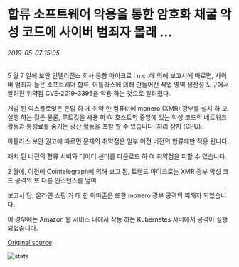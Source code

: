 # 합류 소프트웨어 악용을 통한 암호화 채굴 악성 코드에 사이버 범죄자 몰래 ...

###### 2019-05-07 15:05

5 월 7 일에 보안 인텔리전스 회사 동향 마이크로 i n c .에 의해 보고서에 따르면, 사이버 범죄자 들은 소프트웨어 합류, 아틀라스에 의해 만들어진 작업 영역 생산성 도구에서 알려진 취약점 CVE-2019-3396을 악용 하는 것으로 알려졌다.

개발 된 익스플로잇은 은밀 하 게 취약 한 컴퓨터에 monero (XMR) 광부를 설치 하 고 실행 하는 것은 물론, 루트킷을 사용 하 여 호스트의 중앙에 있는 악성 코드의 네트워크 활동과 통행료를 숨기는 광산 활동을 포함 할 수 있습니다. 처리 장치 (CPU).

아틀라스 보안 권고에 따르면 문제의 취약점은 일부 이전 버전의 합류에만 적용 됩니다.

패치 된 버전의 합류 서버와 데이터 센터를 다운로드 하 여 취약점을 피할 수 있습니다.

2 월에, 이전에 Cointelegraph에 의해 보고 된, 트렌드 마이크로는 XMR 광부 악성 코드 공격의 또 다른 인스턴스를 덮여.

보고서 당, 온라인 쇼핑 거 대 한 아마존은 또한 monero 광부 공격의 피해자 되었습니다.

이 경우에는 Amazon 웹 서비스 내에서 작동 하는 Kubernetes 서버에서 공격이 실행 되었습니다.

[Original source](https://cointelegraph.com/news/cybercriminals-sneak-in-crypto-mining-malware-via-confluence-software-exploit)

![stats](https://c.statcounter.com/11760860/0/a89fa40b/1/ "stats")